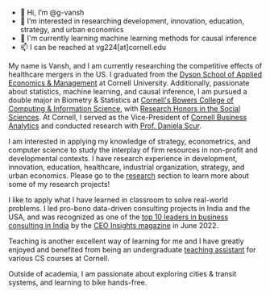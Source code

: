 - 👋 Hi, I’m @g-vansh
- 👀 I’m interested in researching development, innovation, education, strategy, and urban economics
- 🌱 I'm currently learning machine learning methods for causal inference
- 📫 I can be reached at vg224\[at\]cornell.edu 

My name is Vansh, and I am currently researching the competitive effects of healthcare mergers in the US. I graduated from the [Dyson School of Applied Economics & Management](https://dyson.cornell.edu/) at Cornell University. Additionally, passionate about statistics, machine learning, and causal inference, I am pursued a double major in Biometry & Statistics at [Cornell's Bowers College of Computing & Information Science](https://cis.cornell.edu/), with [Research Honors in the Social Sciences](https://cals.cornell.edu/undergraduate-students/student-research/research-honors-program). At Cornell, I served as the Vice-President of [Cornell Business Analytics](https://www.cornellbusinessanalytics.com/) and conducted research with [Prof. Daniela Scur](https://www.danielascur.com/).

I am interested in applying my knowledge of strategy, econometrics, and computer science to study the interplay of firm resources in non-profit and developmental contexts. I have research experience in development, innovation, education, healthcare, industrial organization, strategy, and urban economics. Please go to the [research](http://vanshg.me/publications/) section to learn more about some of my research projects!

I like to apply what I have learned in classroom to solve real-world problems. I led pro-bono data-driven consulting projects in India and the USA, and was recognized as one of the [top 10 leaders in business consulting in India](https://www.ceoinsightsindia.com/magazines/leaders-in-business-consultants-june-2022/#page=42) by the [CEO Insights magazine](https://www.ceoinsightsindia.com/) in June 2022. 

Teaching is another excellent way of learning for me and I have greatly enjoyed and benefited from being an undergraduate [teaching assistant](http://vanshg.me/teaching/) for various CS courses at Cornell.

Outside of academia, I am passionate about exploring cities & transit systems, and learning to bike hands-free. 

<!---
g-vansh/g-vansh is a ✨ special ✨ repository because its `README.md` (this file) appears on your GitHub profile.
You can click the Preview link to take a look at your changes.
--->
